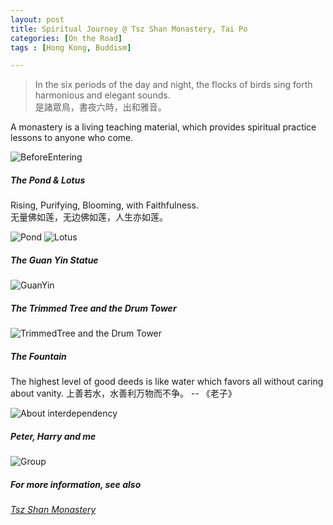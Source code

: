 ```yaml
---
layout: post
title: Spiritual Journey @ Tsz Shan Monastery, Tai Po
categories: [On the Road]
tags : [Hong Kong, Buddism]

---
```

>In the six periods of the day and night, the flocks of birds sing forth harmonious and elegant sounds.  
是諸眾鳥，書夜六時，出和雅音。

A monastery is a living teaching material, which provides spiritual practice lessons to anyone who come.

![BeforeEntering](/pics/TszShan/BeforeEntering.jpg)  
 
##### The Pond & Lotus
Rising, Purifying, Blooming, with Faithfulness.  
无量佛如莲，无边佛如莲，人生亦如莲。
  
![Pond](/pics/TszShan/Pond.jpg)
![Lotus](/pics/TszShan/Lotus.jpg)  

##### The Guan Yin Statue
![GuanYin](/pics/TszShan/GuanYin.jpg)  


##### The Trimmed Tree and the Drum Tower
![TrimmedTree and the Drum Tower](/pics/TszShan/TrimmedTree.jpg)  


##### The Fountain
The highest level of good deeds is like water which favors all without caring about vanity.
上善若水，水善利万物而不争。 -- 《老子》

![About interdependency](/pics/TszShan/Interdependency.jpg)

##### Peter, Harry and me
![Group](/pics/TszShan/Group.jpg)
 
##### For more information, see also  
*[Tsz Shan Monastery](http://www.tszshan.org)*  

